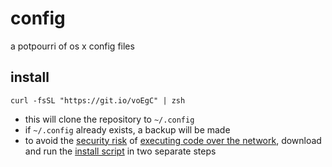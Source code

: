 # config

a potpourri of os x config files

## install

    curl -fsSL "https://git.io/voEgC" | zsh

- this will clone the repository to `~/.config`
- if `~/.config` already exists, a backup will be made
- to avoid the [security risk][0] of [executing code over the network][1],
  download and run the [install script][2] in two separate steps

[0]: https://www.idontplaydarts.com/2016/04/detecting-curl-pipe-bash-server-side/
[1]: https://curlpipesh.tumblr.com
[2]: https://git.io/vVFE5

